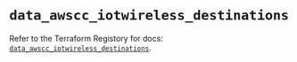 # `data_awscc_iotwireless_destinations`

Refer to the Terraform Registory for docs: [`data_awscc_iotwireless_destinations`](https://registry.terraform.io/providers/hashicorp/awscc/0.70.0/docs/data-sources/iotwireless_destinations).
